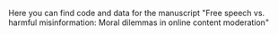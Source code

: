 Here you can find code and data for the manuscript "Free speech vs. harmful misinformation: Moral dilemmas in online content moderation"

